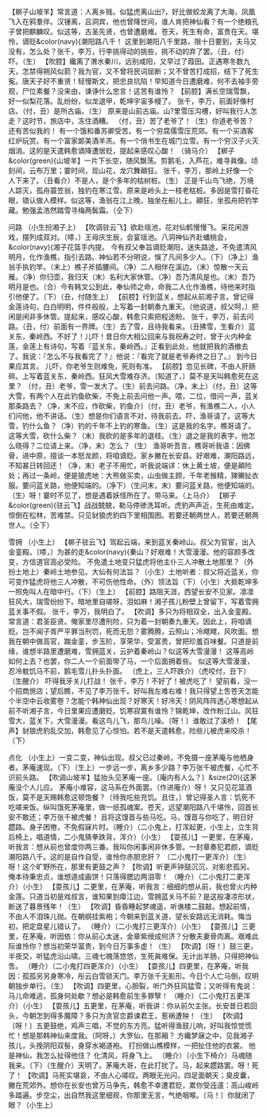 <!-- { "loadSidebar": true } -->
【梆子山坡羊】常言道：人离乡贱。似猛虎离山出?，好比做蛟龙离了大海，凤凰飞入在鸦羣伴。汉锺离，吕洞宾，他也曾降世间，谁人肯把神仙看？有一个绝粮孔子曾把麒麟叹。似这等，古圣先贤，也曾遭磨难。苍天，死生有命，富贵在天。堪怜，谪贬&color(navy){潮阳路八千！
这里到潮阳八千里路，限十日要到，夫马又没有，怎么处？张千，李万，行李挑得动的挑些，挑不动的弃了罢。（丑，付）吓。（生）
【吹腔】纔离了渭水秦川，远别咸阳，又早过了葭田。正遇寒冬数九天，怎禁得朔风似箭？我为官，又不曾将民词屈断；又不曾苦打成招，结下了死生寃。唐天子好不重贤！轻慢斯文，把忠良坑陷！早知道今日遭磨难，何不去袖手旁观，尸位素餐？没来由，谏诤什么忠言！这苦有谁怜？
【前腔】满长空瑞雪飘，好一似梨花落。乱纷纷，似龙退甲，乾坤宇宙多幔了。
张千，李万，前面好像村店。（付，丑）是所古庙。（生）
原来是山前古庙。山?里雪压沟槽，好叫我行人怎走？这时节，旅店中，冻住酒糟。
（付，丑）苦了老爷了！（生）你道老爷苦？还有苦似我的！
有一个饿和番苏卿受苦。有一个穷腐儒雪压荒郊。有一个买酒客红炉玩赏。有一个富家郞美酒羊羔。有一个俏书生在城门立雪。有一个穷汉子火灭烟消。这的是天遣韩愈谪降遭居贬，提起来感叹心酸！
（骑马介）
【梆子&color(green){山坡羊】一片下长空，随风飘荡。剪鹅毛，入芦花，难寻眞像。顷刻间，云布万里；霎时间，现山花，龙穴舞顚狂。
张千，李万，那岭上好像一个人下来了。（丑看介）不是人，是个多年的枯树桩。（生）
正是千山鸟飞绝，万境人踪灭，孤舟蓑笠翁，独钓在寒江雪。原来是岭头上一枝老枯桩。多因是雪打昏花眼，错认做人模样。似这等，渔翁在江上晚，独坐在船儿上。顚狂，坐孤舟把钓竿藏。勉强孟浩然踏雪寻梅两鬓霜。（仝下）
 
问路
（小生扮湘子上）
【吹调驻云飞】欲赴瑶池，花对仙鹤慢慢飞。采花闲游戏，摆列成双对。〔嗏，〕王母庆生辰，会宴瑶池。八洞神仙齐赴蟠桃会，&color(navy){湘子花篮手内提。
今有叔父奉旨谪贬潮阳，迷失路途，不免遣清风明月，化作渔樵，指引去路。神仙若不分明说，悞了凡间多少人。（下）（净上）渔翁手执钓竿。（末上）樵子斧插腰间。（净）二人相伴在溪边。（末）惊散一天云雁。（净）你归壶，我归天（末）名利大家休管。（净）吾乃清风是也。（末）吾乃明月是也。（合）今有韩文公到此，奉仙师之命，命我二人化作渔樵，待他来时指引他便了。（下）（丑，付随生上）
【前腔】行到蓝关，想起从前湘子言。曾记得金莲诗句，白白明明，件件般般，上写着一封朝奏九重天。〔他说道，叔父呵，〕把闲是闲非多休管。提起来，感叹心酸，韩愈只索把程途盼。
张千，李万，前去问路。（丑，付）前面有一界牌。（生）去了雪，且待我看来。（丑拂雪，生看介）蓝关东，秦岭西。不好了！儿吓！昔日你大相公回来与我祝寿之时，曾于火内种金莲，金莲上有诗句，写着『蓝关东，秦岭西。』正看到此处，他就把我的酒撤去了。我说：『怎么不与我看完了？』他说：『看完了就是老爷寿终之日了。』
到今日果应其言。
儿吓，你老爷生则难免，死则有准。
【前腔】忽见长碑，不由人肝肠碎。上写着蓝关东，秦岭西。狂风大雪难存济。〔知道了，〕莫不是天叫韩愈死在这里？
（付，丑）老爷，雪一发大了。（生）前去问路。（净，末上）（付，丑）这等大雪，有两个人在此钓鱼砍柴，不免上前去问他一声。喂，二位，借问一声，蓝关那条路去？（净，末不应，作砍柴，钓鱼介）（付，丑）老爷，有渔樵二人，小人们问他，他不讲话。（生）想是你们语言不对，待我前去。吓，渔哥请了。这等大雪，钓什么鱼？（净）钓的千年不上钓的寒鱼。（生）这是我的名字。樵哥请了。这等大雪，砍什么柴？（末）我砍的是多年的退枝。（生）退之是我的表字，他怎么晓得？二位请上来。（净，末）怎么？（生）
渔哥听吾言，樵哥听我语：因佛骨，进中原，擅谈一本怒龙颜，将咱谪贬。家乡撇在长安县。好艰难，潮阳路远，不知甚日转回还！（净，末）老子不用忙，听我说端详：休上黄土坡，便是顚险处；再过一条岭，便是狼虎地：大熊做买卖，山虫做主顾，千年老猴精，猈獭扯衣服。要问蓝关路，他便知端的。（净下）（生问末，末）要问蓝关路，他便知端的。
（生）呀！霎时不见了，想是遇着妖怪所在了。带马来。（上马介）
【梆子&color(green){驻云飞】战战兢兢，勒马停骖洗耳听。虎豹声声近，生死由难定。惊倒在松林，苦难禁。只见豺狼虎豹四下里相围困。若要还朝两世人，若要还朝两世人。（仝下）
 
雪拥
（小生上）
【梆子驻云飞】驾起云端，来到蓝关秦岭山。叔父为官宦，出入金銮殿。〔嗏，〕为甚的走&color(navy){秦山？好艰难！大雪漫漫。他的容颜多改变，方信道官高必受险。
不免遣土地变只猛虎将他主仆三人冲散土地那里？（外扮土地上）秦岭土地参见。大仙有何法旨？（小生）土地听者：叔父将近蓝关，你可变作猛虎将他三人冲散，不可伤他性命。（外）领法旨（下）（小生）大抵乾坤多一照免叫人在暗中行。（下）（生上）
【前腔】路阻天涯，西望长安不见家。凛凛狂风大，瑞雪纷纷下。暗地里自嗟呀，泪如麻！湘子孩儿粉壁上曾留下，写着雪拥蓝关事不假。
张千，李万，我明白了。
【吹调】多只为将相双全，出入金銮殿。常言道：君圣臣贤。俺家里尽遭刑险，只为着一封朝奏九重天。因此上，将咱谪贬。岂不闻子胥严平罪当刑罚，死而无怨？雾腾腾，云照山；冷飕飕，风吹面。想我在朝中做高官，踹金銮，步玉阶，享荣华，受富贵，曾把珍羞百味餐。只道是前缘，谁想半路里遭磨难，雪拥蓝关，云护着秦岭山？似这等大雪漫漫！
这等高岭如何上去？也罢，你二人一个前面带了马，一个后面拥着些。
似这等大雪漫漫，忍冷躭饥马不前，鹅毛雪儿扑头扑面。
（虎上，三人吓跌介）（虎咬付，丑下）（生醒介）
吓得我牙关儿打战！
张千，李万！不好了！被虎吃了！
望前看，没一个招商旅店；望后瞧，不见了李万张千。好叫我左难右难！我只得望上吿苍天怎能个半空中云收雾卷？怎能个韩神仙出现？好寒天！好冷天！阴风阵阵透心寒想起从前不听湘子言，今日里果应遭磨贬。饥寒寂寞有谁怜？锦乾坤，改作粉江山。风狂雪大，蓝关下，大雪漫漫。看这鸟儿飞，那鸟儿噪。〔呀！〕谁敢过了溪桥！
【尾声】豺狼虎豹乱交加，韩愈见了心惊怕。若不是天遣韩愈，险些儿被虎来咬杀！（下）
 
点化
（小生上）一变二变，神仙出现。叔父已过秦岭，不免摄一座茅庵与他栖身者。茅庵速现。（下）（生上）一步远一步，离乡多少路？李万张千被虎餐，心忙不识前头路。
【吹调山坡羊】猛抬头见茅庵一座。〔庵内有人么？〕&size(20){这茅庵没个人儿应。
茅庵小难容，这马系在外面罢。（作进庵介）呀！
又只见花篮酒饭，莫不是天赐韩愈这顿饱餐？〔待我吃些充饥。且住，〕曾记得圣人言：饥死不吃嗟来饭。纵叫饿死茅庵里，做一纸孤魂案。苍天，远望潮阳路八千堪怜，回首长安不敢还；李万张千被虎餐！
且将这馒首与些马吃。马，馒首与你吃了，明日好趱路。身子困倦，不免假寐片时。（睡介）（二小鬼上，打浑起更，小生上，立生背后椅上，唱道情，二小鬼猜拳跌背，浑介）（小生）
【耍孩儿】一更里，在茅庵，听我言：想从前也曾度你两三番。我叫你闲事闲非休多管。一封章奏犯君颜，谪贬潮阳路八千。这的是自作自受，谁怜你赤胆忠肝？
（二小鬼打一更浑介）（生）呀！这个旷野所在，那里有更鼓之声？
【吹调】听更声钟鼓沉沉，对影悲孤另。俺本待秉忠贞，谁想道成画饼！只落得腮边两泪零！
（睡介）（二小鬼打二更浑介）（小生）
【耍孩儿】二更里，在茅庵，听我言：细细的想从前，我也曾火内种金莲。只道当初是戏叔言，谁知果到瘴江边，雪拥蓝关马不前？是这般凄凉形状，断送了暮景残年！（生）
【吹调】昏昏睡起梦魂遥，听谯楼二鼓敲。想起前情，不由人不泪珠儿抛。在朝纲挂紫袍；今朝来到蓝关道，望长安路远无消耗。悔当初，把定盘星儿错认了。
（睡介）（二小鬼打三更浑介）（小生）
【耍孩儿】三更里，在茅庵，听因依：你从前心太迷，金章紫绶成何济？分散夫妻骨肉离。艰难此际谁怜你？想当初荣华富贵，到今日万事多虚！（生）
【吹调】〔呀！〕鼓三更，半夜交，听猛虎沿山啸。三魂七魄荡悠悠，生死眞难保。无计出羊肠，只得把神仙吿。
（睡介）（二小鬼打四更浑介）（小生）
【耍孩儿】四更里，在茅庵，听我因：孤孤另另身寒冷，彤云白雪锁天门。李万张千无影形。今日个人亡马倒，叹明朝独步单行。（生）
【吹调】四更里，心胆裂，听门外狂风猛雪；又听得有鬼说：马儿命难逃，孤身何处歇？想必是韩愈前生多罪孼！
（睡介）（二小鬼打五更浑介）（小生）
【耍孩儿】五更里，在茅庵，听我讲：你从前欠主张。长安昔日若回头，今朝怎到得多魔障？多只为贪官恋爵谏君王，惹祸遭殃！（生）
【吹调】〔呀！〕五更鼓绝，鸡声三唱，不觉的东方亮。猛听得渔鼓儿响，好叫我惊觉慌忙！想是那韩神仙来度我。〔阿呀，〕大罗仙，在那厢？
方纔梦寐之中，见我湘子孩儿，头挽阴阳双髻，身穿水褐道袍。
打扮做山樵模样，一把扯住他的衣裳。
他是神仙，我怎么扯得他住？
化清风，将身飞上。
（睡介）（小生下椅介）马魂随我来。（下）（生醒介）天明了。茅庵大哥，在此打扰了。马，起来趱路罢。呀！死了！
【吹调】马死实堪哀，不由人心嗟叹。两眼无光闪，四足面朝天；臭皮囊，撇在荒郊外。想你在长安也曾万马争先，韩愈不幸遭君贬，累你受迍邅：高山峻岭多踏遍。步空尘，出自然我这里细观，你那里无言，气绝咽喉。〔马！〕你就闭了眼？（小生上）
